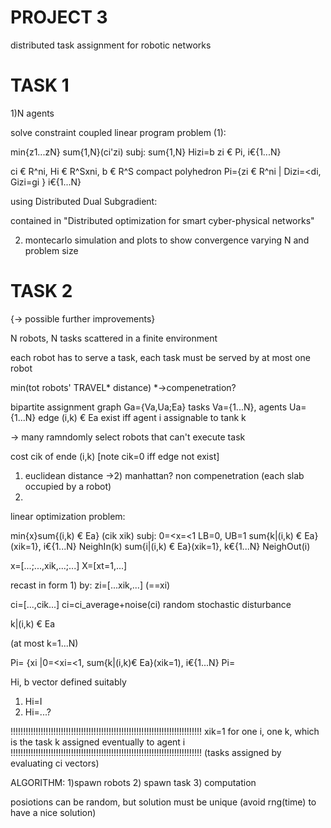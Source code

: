 # PROJECT 3

distributed task assignment for robotic networks

# TASK 1

1)N agents

solve constraint coupled linear program problem (1):

min{z1...zN} sum{1,N}(ci'zi)
subj: 	sum{1,N} Hizi=b
	zi € Pi, i€{1...N}

ci € R^ni, Hi € R^Sxni, b € R^S
compact polyhedron Pi={zi € R^ni | Dizi=<di, Gizi=gi } i€{1...N}

using Distributed Dual Subgradient:

contained in "Distributed optimization for smart cyber-physical networks"

2) montecarlo simulation and plots to show convergence varying N and problem size

# TASK 2
{-> possible further improvements}

N robots, N tasks scattered in a finite environment

each robot has to serve a task, each task must be served by at most one robot

min(tot robots' TRAVEL* distance) *->compenetration?

bipartite assignment graph Ga={Va,Ua;Ea}
tasks Va={1...N}, agents Ua={1...N}
edge (i,k) € Ea exist iff agent i assignable to tank k

-> many ramndomly select robots that can't execute task

cost cik of ende (i,k) [note cik=0 iff edge not exist]
1) euclidean distance
->2) manhattan? non compenetration (each slab occupied by a robot)
3) 

linear optimization problem:

min{x}sum{(i,k) € Ea} (cik xik)
subj: 	0=<x=<1 LB=0, UB=1
	sum{k|(i,k) € Ea}(xik=1}, i€{1...N} NeighIn(k)
	sum{i|(i,k) € Ea}(xik=1}, k€{1...N} NeighOut(i)

x=[...;...,xik,...;...]
X=[xt=1,...]

recast in form 1) by: 
zi=[...xik,...]   (==xi)

ci=[...,cik...]
ci=ci_average+noise(ci) random stochastic disturbance


k|(i,k) € Ea

(at most k=1...N)

Pi= {xi |0=<xi=<1, sum{k|(i,k)€ Ea}(xik=1), i€{1...N}
Pi=

Hi, b vector defined suitably
1) Hi=I
2) Hi=...?

!!!!!!!!!!!!!!!!!!!!!!!!!!!!!!!!!!!!!!!!!!!!!!!!!!!!!!!!!!!!!!!!!!!!!!!!!!!!
xik=1 for one i, one k, which is the task k assigned eventually to agent i
!!!!!!!!!!!!!!!!!!!!!!!!!!!!!!!!!!!!!!!!!!!!!!!!!!!!!!!!!!!!!!!!!!!!!!!!!!!!
(tasks assigned by evaluating ci vectors)


ALGORITHM:
1)spawn robots
2) spawn task
3) computation

posiotions can be random, but solution must be unique
 (avoid rng(time) to have a nice solution)
